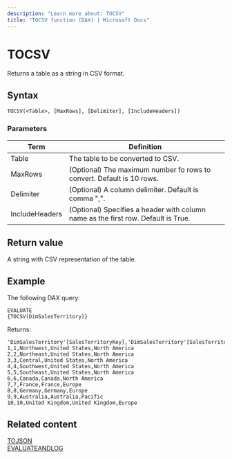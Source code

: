 ```yaml
---
description: "Learn more about: TOCSV"
title: "TOCSV function (DAX) | Microsoft Docs"
---
```

# TOCSV

Returns a table as a string in CSV format.
  
## Syntax  
  
```dax
TOCSV(<Table>, [MaxRows], [Delimiter], [IncludeHeaders])
```
  
### Parameters  
  
|Term|Definition|  
|--------|--------------|  
|Table|The table to be converted to CSV.|  
|MaxRows| (Optional) The maximum number fo rows to convert. Default is 10 rows.|  
|Delimiter|(Optional) A column delimiter. Default is comma ",".|  
|IncludeHeaders|(Optional) Specifies a header with column name as the first row. Default is True.|
  
## Return value

A string with CSV representation of the table.
  
## Example

The following DAX query:

```dax
EVALUATE
{TOCSV(DimSalesTerritory)}

```

Returns:

```
'DimSalesTerritory'[SalesTerritoryKey],'DimSalesTerritory'[SalesTerritoryAlternateKey],'DimSalesTerritory'[SalesTerritoryRegion],'DimSalesTerritory'[SalesTerritoryCountry],'DimSalesTerritory'[SalesTerritoryGroup]
1,1,Northwest,United States,North America
2,2,Northeast,United States,North America
3,3,Central,United States,North America
4,4,Southwest,United States,North America
5,5,Southeast,United States,North America
6,6,Canada,Canada,North America
7,7,France,France,Europe
8,8,Germany,Germany,Europe
9,9,Australia,Australia,Pacific
10,10,United Kingdom,United Kingdom,Europe
```

## Related content

[TOJSON](tojson-function-dax.md)  
[EVALUATEANDLOG](evaluateandlog-function-dax.md)  
